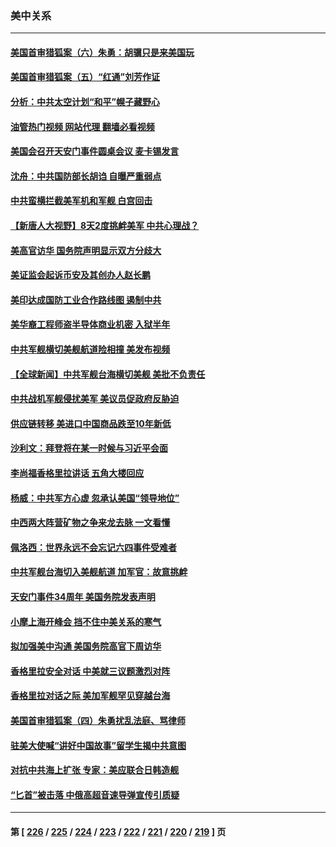 ### 美中关系
---
#### [美国首审猎狐案（六）朱勇：胡骥只是来美国玩](../../pages/nf1412576/n14010808.md?06070045) 
#### [美国首审猎狐案（五）“红通”刘芳作证](../../pages/nf1412576/n14010814.md?06070045) 
#### [分析：中共太空计划“和平”幌子藏野心](../../pages/nf1412576/n14009986.md?06070045) 
#### [油管热门视频 网站代理 翻墙必看视频](http://138.2.39.72:81/youtube.html?epic-marker?06070045)
#### [美国会召开天安门事件圆桌会议 麦卡锡发言](../../pages/nf1412576/n14010697.md?06070045) 
#### [沈舟：中共国防部长胡诌 自曝严重弱点](../../pages/nf1412576/n14010773.md?06070045) 
#### [中共蛮横拦截美军机和军舰 白宫回击](../../pages/nf1412576/n14010602.md?06070045) 
#### [【新唐人大视野】8天2度挑衅美军 中共心理战？](../../pages/nf1412576/n14010620.md?06070045) 
#### [美高官访华 国务院声明显示双方分歧大](../../pages/nf1412576/n14010569.md?06070045) 
#### [美证监会起诉币安及其创办人赵长鹏](../../pages/nf1412576/n14010534.md?06070045) 
#### [美印达成国防工业合作路线图 遏制中共](../../pages/nf1412576/n14010470.md?06070045) 
#### [美华裔工程师盗半导体商业机密 入狱半年](../../pages/nf1412576/n14010038.md?06070045) 
#### [中共军舰横切美舰航道险相撞 美发布视频](../../pages/nf1412576/n14010355.md?06070045) 
#### [【全球新闻】中共军舰台海横切美舰 美批不负责任](../../pages/nf1412576/n14010223.md?06070045) 
#### [中共战机军舰侵扰美军 美议员促政府反胁迫](../../pages/nf1412576/n14009969.md?06070045) 
#### [供应链转移 美进口中国商品跌至10年新低](../../pages/nf1412576/n14009843.md?06070045) 
#### [沙利文：拜登将在某一时候与习近平会面](../../pages/nf1412576/n14009832.md?06070045) 
#### [李尚福香格里拉讲话 五角大楼回应](../../pages/nf1412576/n14009782.md?06070045) 
#### [杨威：中共军方心虚 忽承认美国“领导地位”](../../pages/nf1412576/n14009807.md?06070045) 
#### [中西两大阵营矿物之争来龙去脉 一文看懂](../../pages/nf1412576/n14009390.md?06070045) 
#### [佩洛西：世界永远不会忘记六四事件受难者](../../pages/nf1412576/n14009579.md?06070045) 
#### [中共军舰台海切入美舰航道 加军官：故意挑衅](../../pages/nf1412576/n14009530.md?06070045) 
#### [天安门事件34周年 美国务院发表声明](../../pages/nf1412576/n14009466.md?06070045) 
#### [小摩上海开峰会 挡不住中美关系的寒气](../../pages/nf1412576/n14009421.md?06070045) 
#### [拟加强美中沟通 美国务院高官下周访华](../../pages/nf1412576/n14009444.md?06070045) 
#### [香格里拉安全对话 中美就三议题激烈对阵](../../pages/nf1412576/n14009412.md?06070045) 
#### [香格里拉对话之际 美加军舰罕见穿越台海](../../pages/nf1412576/n14009379.md?06070045) 
#### [美国首审猎狐案（四）朱勇扰乱法庭、骂律师](../../pages/nf1412576/n14009171.md?06070045) 
#### [驻美大使喊“讲好中国故事”留学生揭中共意图](../../pages/nf1412576/n14009303.md?06070045) 
#### [对抗中共海上扩张 专家：美应联合日韩造舰](../../pages/nf1412576/n14009249.md?06070045) 
#### [“匕首”被击落 中俄高超音速导弹宣传引质疑](../../pages/nf1412576/n14008433.md?06070045) 

---
#### 第 [ [226](./226.md?06070045) / [225](./225.md?06070045) / [224](./224.md?06070045) / [223](./223.md?06070045) / [222](./222.md?06070045) / [221](./221.md?06070045) / [220](./220.md?06070045) / [219](./219.md?06070045) ] 页
